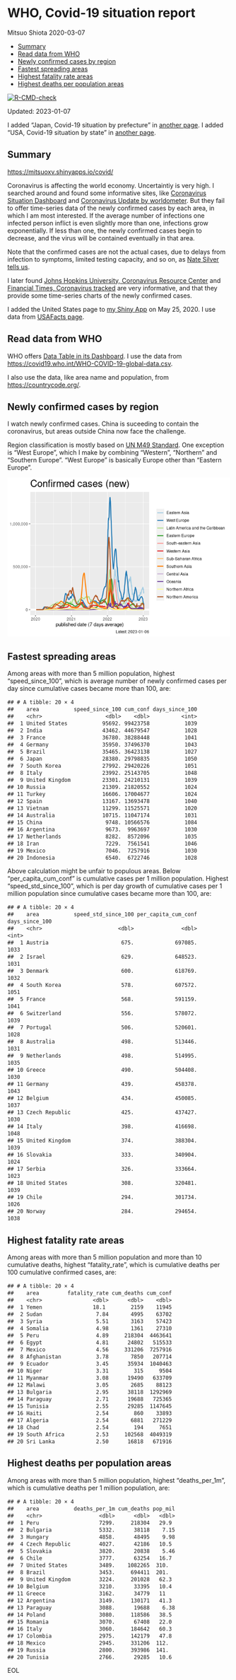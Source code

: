 WHO, Covid-19 situation report
================
Mitsuo Shiota
2020-03-07

- <a href="#summary" id="toc-summary">Summary</a>
- <a href="#read-data-from-who" id="toc-read-data-from-who">Read data from
  WHO</a>
- <a href="#newly-confirmed-cases-by-region"
  id="toc-newly-confirmed-cases-by-region">Newly confirmed cases by
  region</a>
- <a href="#fastest-spreading-areas"
  id="toc-fastest-spreading-areas">Fastest spreading areas</a>
- <a href="#highest-fatality-rate-areas"
  id="toc-highest-fatality-rate-areas">Highest fatality rate areas</a>
- <a href="#highest-deaths-per-population-areas"
  id="toc-highest-deaths-per-population-areas">Highest deaths per
  population areas</a>

<!-- badges: start -->

[![R-CMD-check](https://github.com/mitsuoxv/covid/actions/workflows/R-CMD-check.yaml/badge.svg)](https://github.com/mitsuoxv/covid/actions/workflows/R-CMD-check.yaml)
<!-- badges: end -->

Updated: 2023-01-07

I added “Japan, Covid-19 situation by prefecture” in [another
page](Japan.md). I added “USA, Covid-19 situation by state” in [another
page](USA.md).

## Summary

<https://mitsuoxv.shinyapps.io/covid/>

Coronavirus is affecting the world economy. Uncertaintiy is very high. I
searched around and found some informative sites, like [Coronavirus
Situation
Dashboard](https://who.maps.arcgis.com/apps/opsdashboard/index.html#/c88e37cfc43b4ed3baf977d77e4a0667)
and [Coronavirus Update by
worldometer](https://www.worldometers.info/coronavirus/). But they fail
to offer time-series data of the newly confirmed cases by each area, in
which I am most interested. If the average number of infections one
infected person inflict is even slightly more than one, infections grow
exponentially. If less than one, the newly confirmed cases begin to
decrease, and the virus will be contained eventually in that area.

Note that the confirmed cases are not the actual cases, due to delays
from infection to symptoms, limited testing capacity, and so on, as
[Nate Silver tells
us](https://fivethirtyeight.com/features/coronavirus-case-counts-are-meaningless/).

I later found [Johns Hopkins University, Coronavirus Resource
Center](https://coronavirus.jhu.edu/) and [Financial Times, Coronavirus
tracked](https://www.ft.com/content/a26fbf7e-48f8-11ea-aeb3-955839e06441)
are very informative, and that they provide some time-series charts of
the newly confirmed cases.

I added the United States page to [my Shiny
App](https://mitsuoxv.shinyapps.io/covid/) on May 25, 2020. I use data
from [USAFacts
page](https://usafacts.org/visualizations/coronavirus-covid-19-spread-map/).

## Read data from WHO

WHO offers [Data Table in its Dashboard](https://covid19.who.int/table).
I use the data from
<https://covid19.who.int/WHO-COVID-19-global-data.csv>.

I also use the data, like area name and population, from
<https://countrycode.org/>.

## Newly confirmed cases by region

I watch newly confirmed cases. China is suceeding to contain the
coronavirus, but areas outside China now face the challenge.

Region classification is mostly based on [UN M49
Standard](https://unstats.un.org/unsd/methodology/m49/). One exception
is “West Europe”, which I make by combining “Western”, “Northern” and
“Southern Europe”. “West Europe” is basically Europe other than “Eastern
Europe”.

![](README_files/figure-gfm/chart-1.png)<!-- -->

## Fastest spreading areas

Among areas with more than 5 million population, highest
“speed_since_100”, which is average number of newly confirmed cases per
day since cumulative cases became more than 100, are:

    ## # A tibble: 20 × 4
    ##    area           speed_since_100 cum_conf days_since_100
    ##    <chr>                    <dbl>    <dbl>          <int>
    ##  1 United States           95692. 99423758           1039
    ##  2 India                   43462. 44679547           1028
    ##  3 France                  36780. 38288448           1041
    ##  4 Germany                 35950. 37496370           1043
    ##  5 Brazil                  35465. 36423138           1027
    ##  6 Japan                   28380. 29798835           1050
    ##  7 South Korea             27992. 29420226           1051
    ##  8 Italy                   23992. 25143705           1048
    ##  9 United Kingdom          23301. 24210131           1039
    ## 10 Russia                  21309. 21820552           1024
    ## 11 Turkey                  16606. 17004677           1024
    ## 12 Spain                   13167. 13693478           1040
    ## 13 Vietnam                 11299. 11525571           1020
    ## 14 Australia               10715. 11047174           1031
    ## 15 China                    9748. 10566576           1084
    ## 16 Argentina                9673.  9963697           1030
    ## 17 Netherlands              8282.  8572096           1035
    ## 18 Iran                     7229.  7561541           1046
    ## 19 Mexico                   7046.  7257916           1030
    ## 20 Indonesia                6540.  6722746           1028

Above calculation might be unfair to populous areas. Below
“per_capita_cum_conf” is cumulative cases per 1 million population.
Highest “speed_std_since_100”, which is per day growth of cumulative
cases per 1 million population since cumulative cases became more than
100, are:

    ## # A tibble: 20 × 4
    ##    area           speed_std_since_100 per_capita_cum_conf days_since_100
    ##    <chr>                        <dbl>               <dbl>          <int>
    ##  1 Austria                       675.             697085.           1033
    ##  2 Israel                        629.             648523.           1031
    ##  3 Denmark                       600.             618769.           1032
    ##  4 South Korea                   578.             607572.           1051
    ##  5 France                        568.             591159.           1041
    ##  6 Switzerland                   556.             578072.           1039
    ##  7 Portugal                      506.             520601.           1028
    ##  8 Australia                     498.             513446.           1031
    ##  9 Netherlands                   498.             514995.           1035
    ## 10 Greece                        490.             504408.           1030
    ## 11 Germany                       439.             458378.           1043
    ## 12 Belgium                       434.             450085.           1037
    ## 13 Czech Republic                425.             437427.           1030
    ## 14 Italy                         398.             416698.           1048
    ## 15 United Kingdom                374.             388304.           1039
    ## 16 Slovakia                      333.             340904.           1024
    ## 17 Serbia                        326.             333664.           1023
    ## 18 United States                 308.             320481.           1039
    ## 19 Chile                         294.             301734.           1026
    ## 20 Norway                        284.             294654.           1038

## Highest fatality rate areas

Among areas with more than 5 million population and more than 10
cumulative deaths, highest “fatality_rate”, which is cumulative deaths
per 100 cumulative confirmed cases, are:

    ## # A tibble: 20 × 4
    ##    area         fatality_rate cum_deaths cum_conf
    ##    <chr>                <dbl>      <dbl>    <dbl>
    ##  1 Yemen                18.1        2159    11945
    ##  2 Sudan                 7.84       4995    63702
    ##  3 Syria                 5.51       3163    57423
    ##  4 Somalia               4.98       1361    27310
    ##  5 Peru                  4.89     218304  4463641
    ##  6 Egypt                 4.81      24802   515533
    ##  7 Mexico                4.56     331206  7257916
    ##  8 Afghanistan           3.78       7850   207714
    ##  9 Ecuador               3.45      35934  1040463
    ## 10 Niger                 3.31        315     9504
    ## 11 Myanmar               3.08      19490   633709
    ## 12 Malawi                3.05       2685    88123
    ## 13 Bulgaria              2.95      38118  1292969
    ## 14 Paraguay              2.71      19688   725365
    ## 15 Tunisia               2.55      29285  1147645
    ## 16 Haiti                 2.54        860    33893
    ## 17 Algeria               2.54       6881   271229
    ## 18 Chad                  2.54        194     7651
    ## 19 South Africa          2.53     102568  4049319
    ## 20 Sri Lanka             2.50      16818   671916

## Highest deaths per population areas

Among areas with more than 5 million population, highest
“deaths_per_1m”, which is cumulative deaths per 1 million population,
are:

    ## # A tibble: 20 × 4
    ##    area           deaths_per_1m cum_deaths pop_mil
    ##    <chr>                  <dbl>      <dbl>   <dbl>
    ##  1 Peru                   7299.     218304   29.9 
    ##  2 Bulgaria               5332.      38118    7.15
    ##  3 Hungary                4858.      48495    9.98
    ##  4 Czech Republic         4027.      42186   10.5 
    ##  5 Slovakia               3820.      20838    5.46
    ##  6 Chile                  3777.      63254   16.7 
    ##  7 United States          3489.    1082265  310.  
    ##  8 Brazil                 3453.     694411  201.  
    ##  9 United Kingdom         3224.     201028   62.3 
    ## 10 Belgium                3210.      33395   10.4 
    ## 11 Greece                 3162.      34779   11   
    ## 12 Argentina              3149.     130171   41.3 
    ## 13 Paraguay               3088.      19688    6.38
    ## 14 Poland                 3080.     118586   38.5 
    ## 15 Romania                3070.      67408   22.0 
    ## 16 Italy                  3060.     184642   60.3 
    ## 17 Colombia               2975.     142179   47.8 
    ## 18 Mexico                 2945.     331206  112.  
    ## 19 Russia                 2800.     393986  141.  
    ## 20 Tunisia                2766.      29285   10.6

EOL
